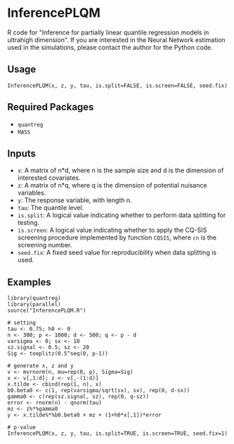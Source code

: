 # InferencePLQM
R code for "Inference for partially linear quantile regression models in ultrahigh dimension". If you are interested in the Neural Network estimation used in the simulations, please contact the author for the Python code.

## Usage

```{R}
InferencePLQM(x, z, y, tau, is.split=FALSE, is.screen=FALSE, seed.fix)
```

## Required Packages
- `quantreg`
- `MASS`

## Inputs
- `x`: A matrix of n*d, where n is the sample size and d is the dimension of interested covariates.
- `z`: A matrix of n*q, where q is the dimension of potential nuisance variables.
- `y`: The response variable, with length n.
- `tau`: The quantile level.
- `is.split`: A logical value indicating whether to perform data splitting for testing.
- `is.screen`: A logical value indicating whether to apply the CQ-SIS screening procedure implemented by function `CQSIS`, where `cn` is the screening number.
- `seed.fix`: A fixed seed value for reproducibility when data splitting is used.

## Examples
```{R}
library(quantreg)
library(parallel)
source("InferencePLQM.R")

# setting
tau <- 0.75; h0 <- 0
n <- 300; p <- 1000; d <- 500; q <- p - d
varsigma <- 0; sx <- 10
sz.signal <- 0.5; sz <- 20
Sig <- toeplitz(0.5^seq(0, p-1))

# generate x, z and y
v <- mvrnorm(n, mu=rep(0, p), Sigma=Sig)
x <- v[,1:d]; z <- v[,-(1:d)]
x.tilde <- cbind(rep(1, n), x)
b0.beta0 <- c(1, rep(varsigma/sqrt(sx), sx), rep(0, d-sx))
gamma0 <- c(rep(sz.signal, sz), rep(0, q-sz))
error <- rnorm(n) - qnorm(tau)
mz <- z%*%gamma0 
y <- x.tilde%*%b0.beta0 + mz + (1+h0*x[,1])*error

# p-value
InferencePLQM(x, z, y, tau, is.split=TRUE, is.screen=TRUE, seed.fix=1)
```
